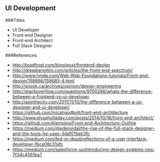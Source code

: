 ## UI Development

###Titles
- UI Developer
- Front-end Designer
- Front-end Architect
- Full Stack Designer

###References
- http://bradfrost.com/blog/post/frontend-design
- http://drewbarontini.com/articles/the-front-end-spectrum/
- http://www.lynda.com/Web-Web-Foundations-tutorials/Front-end-design/158666/158685-4.html
- http://snook.ca/archives/opinion/design-engineering
- http://stackoverflow.com/questions/9700286/whats-the-difference-between-a-frontend-vs-ui-developer
- http://asinthecity.com/2011/11/10/the-difference-between-a-ux-designer-and-ui-developer/
- https://github.com/micahgodbolt/front-end-architecture
- http://www.elyseholladay.com/posts/2014/10/16/front-end-architect/
- https://github.com/klamping/Front-end-Architecture-Outline
- https://medium.com/@edenvidal/the-rise-of-the-full-stack-designer-and-the-tools-he-uses-3daf015eb3fc
- https://medium.com/fed-or-dead/reflections-of-a-user-interface-developer-fbce08c31afc
- https://medium.com/salesforce-ux/introducing-design-systems-ops-7f34c4561ba7
